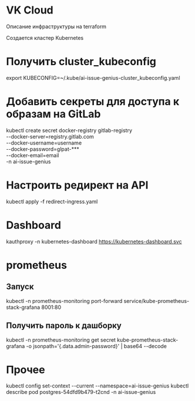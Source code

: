 # VK Cloud

Описание инфраструктуры на terraform

Создается кластер Kubernetes

# Получить cluster_kubeconfig
export KUBECONFIG=~/.kube/ai-issue-genius-cluster_kubeconfig.yaml 

# Добавить секреты для доступа к образам на GitLab
kubectl create secret docker-registry gitlab-registry \
  --docker-server=registry.gitlab.com \
  --docker-username=username \
  --docker-password=glpat-*** \
  --docker-email=email \
  -n ai-issue-genius

# Настроить редирект на API
kubectl apply -f redirect-ingress.yaml

# Dashboard
kauthproxy -n kubernetes-dashboard https://kubernetes-dashboard.svc

# prometheus
## Запуск
kubectl -n prometheus-monitoring port-forward service/kube-prometheus-stack-grafana 8001:80
## Получить пароль к дашборку
kubectl -n prometheus-monitoring get secret kube-prometheus-stack-grafana -o jsonpath='{.data.admin-password}' | base64 --decode

# Прочее
kubectl config set-context --current --namespace=ai-issue-genius
kubectl describe pod postgres-54dfd9b479-t2cnd -n ai-issue-genius


